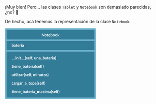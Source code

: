 ¡Muy bien! Pero... las clases `Tablet` y `Notebook` son demasiado parecidas, ¿no? :thinking:

De hecho, acá tenemos la representación de la clase `Notebook`:

<img src="https://raw.githubusercontent.com/MumukiProject/mumuki-guia-python3-herencia-python-v-2021/master/assets/clases_4_1647972951824.2.svg" alt="clases_4_1647972951824.2.svg" width="300px" height="auto">